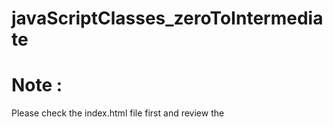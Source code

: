 # javaScriptClasses_zeroToIntermediate

# Note : 
Please check the index.html file first and review the <script> tag before moving on to the classes.js file.
